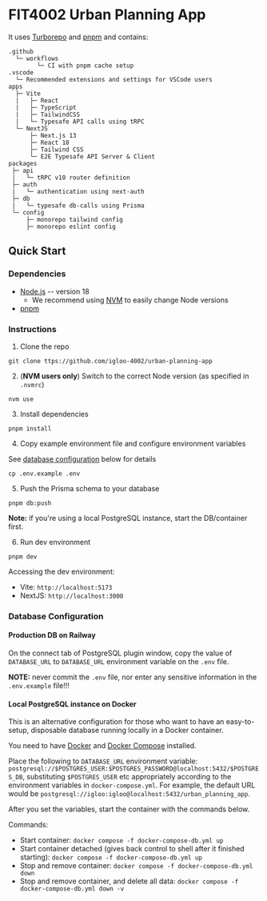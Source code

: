 # FIT4002 Urban Planning App

It uses [Turborepo](https://turborepo.org/) and [pnpm](https://pnpm.io) and contains:

```
.github
  └─ workflows
        └─ CI with pnpm cache setup
.vscode
  └─ Recommended extensions and settings for VSCode users
apps
  ├─ Vite
  |   ├─ React
  |   ├─ TypeScript
  |   ├─ TailwindCSS
  |   └─ Typesafe API calls using tRPC
  └─ NextJS
      ├─ Next.js 13
      ├─ React 18
      ├─ Tailwind CSS
      └─ E2E Typesafe API Server & Client
packages
 ├─ api
 |   └─ tRPC v10 router definition
 ├─ auth
 |   └─ authentication using next-auth
 ├─ db
 |   └─ typesafe db-calls using Prisma
 └─ config
     ├─ monorepo tailwind config
     ├─ monorepo eslint config

```

## Quick Start

### Dependencies

- [Node.js](https://nodejs.org/en/) -- version 18
  - We recommend using [NVM](https://github.com/nvm-sh/nvm) to easily change Node versions
- [pnpm](https://pnpm.io/installation)

### Instructions

1. Clone the repo

```
git clone ttps://github.com/igloo-4002/urban-planning-app
```

2. (**NVM users only**) Switch to the correct Node version (as specified in `.nvmrc`)

```
nvm use
```

3. Install dependencies

```
pnpm install
```

4. Copy example environment file and configure environment variables

See [database configuration](#database-configuration) below for details

```
cp .env.example .env
```

5. Push the Prisma schema to your database

```
pnpm db:push
```

**Note:** if you're using a local PostgreSQL instance, start the DB/container first.

6. Run dev environment

```
pnpm dev
```

Accessing the dev environment:

- Vite: `http://localhost:5173`
- NextJS: `http://localhost:3000`

### Database Configuration

#### Production DB on Railway

On the connect tab of PostgreSQL plugin window, copy the value of `DATABASE_URL` to `DATABASE_URL` environment variable on the `.env` file.

**NOTE:** never commit the `.env` file, nor enter any sensitive information in the `.env.example` file!!!

#### Local PostgreSQL instance on Docker

This is an alternative configuration for those who want to have an easy-to-setup, disposable database running locally in a Docker container.

You need to have [Docker](https://docs.docker.com/get-docker/) and [Docker Compose](https://docs.docker.com/compose/install/) installed.

Place the following to `DATABASE_URL` environment variable: `postgresql://$POSTGRES_USER:$POSTGRES_PASSWORD@localhost:5432/$POSTGRES_DB`, substituting `$POSTGRES_USER` etc appropriately according to the environment variables in `docker-compose.yml`. For example, the default URL would be `postgresql://igloo:igloo@localhost:5432/urban_planning_app`.

After you set the variables, start the container with the commands below.

Commands:

- Start container: `docker compose -f docker-compose-db.yml up`
- Start container detached (gives back control to shell after it finished starting): `docker compose -f docker-compose-db.yml up`
- Stop and remove container: `docker compose -f docker-compose-db.yml down`
- Stop and remove container, and delete all data: `docker compose -f docker-compose-db.yml down -v`
